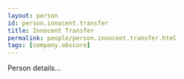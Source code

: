 ```yaml
---
layout: person
id: person.innocent.transfer
title: Innocent Transfer
permalink: people/person.innocent.transfer.html
tags: [company.obscure]
---
```


Person details...